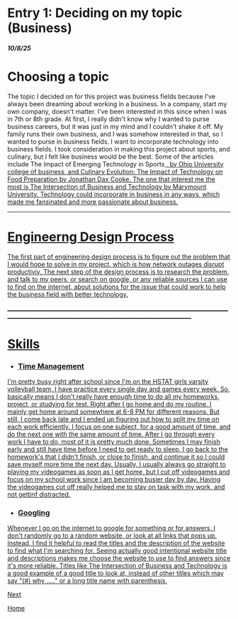# Entry 1: Deciding on my topic (Business)
##### 10/8/25

# Choosing a topic

<p> The topic I decided on for this project was business fields because I've always been dreaming about working in a business. In a company, start my own company, doesn't matter. I've been interested in this since when I was in 7th or 8th grade. At first, I really didn't know why I wanted to purse business careers, but it was just in my mind and I couldn't shake it off. My family runs their own business, and I was somehow interested in that, so I wanted to purse in business fields. I want to incorporate technology into business fields. I took consideration in making this project about sports, and culinary, but I felt like business would be the best. Some of the articles include The Impact of Emerging Technology in Sports<a href= "https://www.ohio.edu/business/academics/graduate/professional-master-sports-administration/resources/technology-sports"> , by Ohio University college of business, and Culinary Evolution: The Impact of Technology on Food Preparation<a href=" https://daxcooke.net/culinary-evolution-the-impact-of-technology-on-food-preparation/"> by Jonathan Dax Cooke. The one that interest me the most is The Intersection of Business and Technology <a href= "https://online.marymount.edu/blog/intersection-business-and-technology"> by Marymount University. Technology could incorporate in business in any ways, which made me fansinated and more passionate about business.</p>

_______________________________________________________________________________________________________________________________________________

# Engineerng Design Process
<p>The first part of engineering design process is to figure out the problem that I would hope to solve in my project, which is how network outages disrupt productiviy. The next step of the design process is to research the problem, and talk to my peers, or search on google, or any reliable sources I can use to find on the internet, about solutions for the issue that could work to help the business field with better technology.</p>
_______________________________________________________________________________________________________________________________________________

# Skills
<ul>
  <li> <h3>Time Management </h3> </li>
</ul>

<p> I'm pretty busy right after school since I'm on the HSTAT girls varsity volleyball team, I have practice every single day and games every week. So, basically means I don't really have enough time to do all my homeworks, project, or studying for test. Right after I go home and do my routine. I mainly get home around somewhere at 6-8 PM for different reasons. But still, I come back late and I ended up figuring out how to split my time on each work efficiently. I focus on one subject, for a good amount of time, and do the next one with the same amount of time. After I go through every work I have to do, most of it is pretty much done. Sometimes I may finish early and still have time before I need to get ready to sleep, I go back to the homework's that I didn't finish, or close to finish, and continue it so I could save myself more time the next day. Usually, I usually always go straight to playing my videogames as soon as I get home, but I cut off videogames and focus on my school work since I am becoming busier day by day. Having the videogames cut off really helped me to stay on task with my work, and not gettinf distracted. </p>

<ul>
  <li> <h3> Googling </h3> </li>
</ul>

<p> Whenever I go on the internet to google for something or for answers, I don't randomly go to a random website, or look at all links that pops up. Instead, I find it helpful to read the titles and the description of the website to find what I'm searching for. Seeing actually good intentional website title and descriptions makes me choose the website to use to find answers since it's more reliable. Titles like The Intersection of Business and Technology <a href="https://online.marymount.edu/blog/intersection-business-and-technology"> is a good example of a good title to look at, instead of other titles which may say "(#) why ....." or a long title name with parenthesis. </p>










[Next](entry02.md)

[Home](../README.md)
